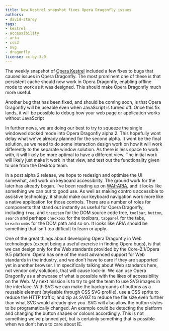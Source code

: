```yaml
---
title: New Kestrel snapshot fixes Opera Dragonfly issues
authors:
- david-storey
tags:
- kestrel
- accessibility
- aria
- css3
- svg
- dragonfly
license: cc-by-3.0
---
```


<p>The weekly snapshot of <a href="http://my.opera.com/desktopteam/blog/2008/05/23/a-lighter-ev">Opera Kestrel</a> included a few fixes to bugs that caused issues in Opera Dragonfly.  The most prominent one of these is that persistent cache should now work in Opera Dragonfly, enabling offline mode to work as it was designed.  This should make Opera Dragonfly much more useful.</p>

<p>Another bug that has been fixed, and should be coming soon, is that Opera Dragonfly will be useable even when JavaScript is turned off.  Once this fix lands, it will be possible to debug how your web page or application works without JavaScript</p>

<p>In further news, we are doing our best to try to squeeze the single windowed docked mode into Opera Dragonfly alpha 2.  This hopefully wont delay what we&#39;ve already planned for the second alpha.  It wont be the final solution, as we need to do some interaction design work on how it will work differently to the separate window solution.  As there is less space to work with, it will likely be more optimal to have a different view.  The initial work will likely just make it work in that view, and test out the functionality given to use from the Desktop team.</p>

<p>In a post alpha 2 release, we hope to redesign and optimise the UI somewhat, and work on keyboard accessibility.  The ground work for the later has already began.  I&#39;ve been reading up on <a href="http://www.w3.org/WAI/intro/aria">WAI-ARIA</a>, and it looks like something we can put to good use.  As well as making controls accessible to assistive technology, it should make our keyboard navigation work more like a native application for those controls.  There are a number of roles for components that stand out instantly as useful for Opera Dragonfly, including <code>tree</code>, and <code>treeitem</code> for the DOM source code tree, <code>toolbar</code>, <code>button</code>, <code>search</code> and perhaps <code>checkbox</code> for the toolbars, <code>tabpanel</code> for the tabs, <code>breadcrumbs</code> for the DOM path and so on.  It looks like ARIA should be something that isn&#39;t too difficult to learn or apply.</p>

<p>One of the great things about developing Opera Dragonfly in Web technologies (except being a useful exercise in finding Opera bugs), is that we can design only for the Web standards provided by the Core-2.1/Opera 9.5 platform.  Opera has one of the most advanced support for Web standards in the industry, and we don&#39;t have to care if they are supported yet in another browser.  I&#39;m specifically talking about Web standards here, not vendor only solutions, that will cause lock-in.  We can use Opera Dragonfly as a showcase of what is possible with the likes of accessibility on the Web.  My next mission is to try to get the team to use SVG images in the interface.  With SVG we can make the backgrounds of buttons as a reusable element (styleable through CSS SVG profile), use a CSS sprite to reduce the HTTP traffic, and zip as SVGZ to reduce the file size even further than what  SVG would already give you.  SVG will also allow the button styles to be programatically changed.  An example could be detecting the platform and changing the button shapes or colours accordingly.  This is not something we&#39;ve planned yet, but is certainly something that is possible when we don&#39;t have to care about IE.</p>
